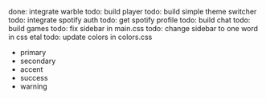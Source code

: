 done: integrate warble
todo: build player
todo: build simple theme switcher
todo: integrate spotify auth
todo: get spotify profile
todo: build chat
todo: build games
todo: fix sidebar in main.css
todo: change sidebar to one word in css etal
todo: update colors in colors.css
 - primary
 - secondary
 - accent
 - success
 - warning
 
